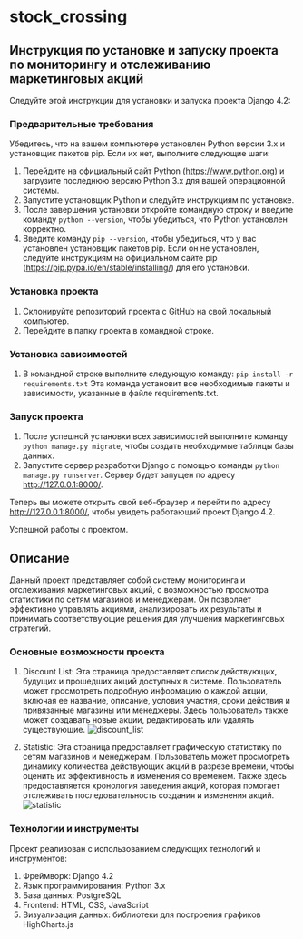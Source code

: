 # stock_crossing
## Инструкция по установке и запуску проекта по мониторингу и отслеживанию маркетинговых акций

Следуйте этой инструкции для установки и запуска проекта Django 4.2:

### Предварительные требования

Убедитесь, что на вашем компьютере установлен Python версии 3.x и установщик пакетов pip. Если их нет, выполните следующие шаги:

1. Перейдите на официальный сайт Python (https://www.python.org) и загрузите последнюю версию Python 3.x для вашей операционной системы.
2. Запустите установщик Python и следуйте инструкциям по установке.
3. После завершения установки откройте командную строку и введите команду `python --version`, чтобы убедиться, что Python установлен корректно.
4. Введите команду `pip --version`, чтобы убедиться, что у вас установлен установщик пакетов pip. Если он не установлен, следуйте инструкциям на официальном сайте pip (https://pip.pypa.io/en/stable/installing/) для его установки.

### Установка проекта

1. Склонируйте репозиторий проекта с GitHub на свой локальный компьютер.
2. Перейдите в папку проекта в командной строке.

### Установка зависимостей

1. В командной строке выполните следующую команду: `pip install -r requirements.txt`
   Эта команда установит все необходимые пакеты и зависимости, указанные в файле requirements.txt.

### Запуск проекта

1. После успешной установки всех зависимостей выполните команду `python manage.py migrate`, чтобы создать необходимые таблицы базы данных.
2. Запустите сервер разработки Django с помощью команды `python manage.py runserver`.
   Сервер будет запущен по адресу http://127.0.0.1:8000/.

Теперь вы можете открыть свой веб-браузер и перейти по адресу http://127.0.0.1:8000/, чтобы увидеть работающий проект Django 4.2.

Успешной работы с проектом.

## Описание

Данный проект представляет собой систему мониторинга и отслеживания маркетинговых акций, с возможностью просмотра статистики по сетям магазинов и менеджерам. Он позволяет эффективно управлять акциями, анализировать их результаты и принимать соответствующие решения для улучшения маркетинговых стратегий.

### Основные возможности проекта

1. Discount List: Эта страница предоставляет список действующих, будущих и прошедших акций доступных в системе. Пользователь может просмотреть подробную информацию о каждой акции, включая ее название, описание, условия участия, сроки действия и привязанные магазины или менеджеры. Здесь пользователь также может создавать новые акции, редактировать или удалять существующие.
![discount_list](/img_readme/discount_list.jpg "Discount List")

2. Statistic: Эта страница предоставляет графическую статистику по сетям магазинов и менеджерам. Пользователь может просмотреть динамику количества действующих акций в разрезе времени, чтобы оценить их эффективность и изменения со временем. Также здесь предоставляется хронология заведения акций, которая помогает отслеживать последовательность создания и изменения акций.
![statistic](/img_readme/statistic.jpg "Statistic")

### Технологии и инструменты

Проект реализован с использованием следующих технологий и инструментов:

1. Фреймворк: Django 4.2
2. Язык программирования: Python 3.x
3. База данных: PostgreSQL
4. Frontend: HTML, CSS, JavaScript
5. Визуализация данных: библиотеки для построения графиков HighCharts.js
